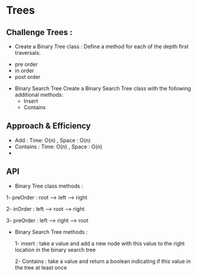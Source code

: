 # Trees
<!-- Short summary or background information -->

## Challenge Trees :

 - Create a Binary Tree class :
Define a method for each of the depth first traversals:

 + pre order
 + in order
 + post order

- Binary Search Tree
  Create a Binary Search Tree class with the following additional methods:
   + Insert
   + Contains
  

## Approach & Efficiency

+ Add :  Time: O(n) , Space : O(n)
+ Contains :  Time: O(n) , Space : O(n)
+ 
## API

+ Binary Tree class methods :

 1- preOrder :  root --> left --> right

 2- inOrder :  left --> root --> right

 3- preOrder : left --> right --> root 

+ Binary Search Tree methods :

  1- insert : take a value and add a new node with this value  to the right location in the binary search tree

  2- Contains : take a value and return a boolean indicating if this value in the tree at least once